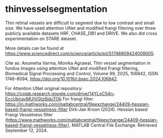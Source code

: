 # thinvesselsegmentation

Thin retinal vessels are difficult to segment due to low contrast and small size. We have used attention UNet and modified frangi filtering over three publicly available datasets HRF, CHASE_DB1 and DRIVE. We also did cross experimentation on STARE dataset. 

More details can be found at https://www.sciencedirect.com/science/article/pii/S1746809424009005.

Cite as: Anumeha Varma, Monika Agrawal, Thin vessel segmentation in fundus images using attention UNet and modified Frangi filtering, Biomedical Signal Processing and Control, Volume 99, 2025, 106842, ISSN 1746-8094, https://doi.org/10.1016/j.bspc.2024.106842.

For Attention UNet original repository: https://colab.research.google.com/drive/14YLoC54n-EccUbirayMUIVGtz6iduTOk
For frangi filter: https://in.mathworks.com/matlabcentral/fileexchange/24409-hessian-based-frangi-vesselness-filter
Dirk-Jan Kroon (2024). Hessian based Frangi Vesselness filter (https://www.mathworks.com/matlabcentral/fileexchange/24409-hessian-based-frangi-vesselness-filter), MATLAB Central File Exchange. Retrieved September 12, 2024.
